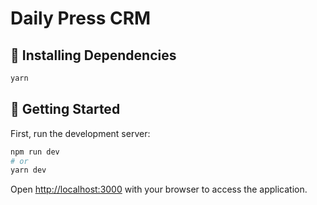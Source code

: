 # Daily Press CRM

## 🔧 Installing Dependencies

```bash
yarn
```

## 🚀 Getting Started

First, run the development server:

```bash
npm run dev
# or
yarn dev
```

Open [http://localhost:3000](http://localhost:3000) with your browser to access the application.
